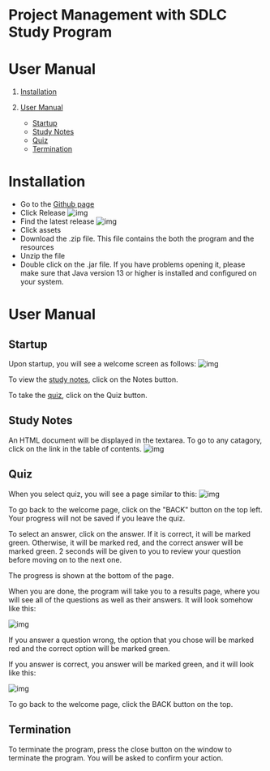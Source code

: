 # Project Management with SDLC Study Program
# User Manual


1. [Installation](#installation)

2. [User Manual](#user-manual)
    * [Startup](#startup)
    * [Study Notes](#study-notes)
    * [Quiz](#quiz)
    * [Termination](#termination)



# Installation
* Go to the [Github page](https://github.com/njchensl/SDLCStudyProgram/tree/master)
* Click Release
![img](https://lh6.googleusercontent.com/BBOqmllmZfx_7JWd9Z38T5gzJrStB3v-6X83CSkPNvCR66IKTadeq2wjzJE=w1200-h630-p)
* Find the latest release
![img](https://lh3.googleusercontent.com/PbaqjrtlGQVmwtKKwtSmIZw9k5dSbx96Sp0GQ8tNOugodf2py7p1N05G28k=w1200-h630-p)
* Click assets
* Download the .zip file. This file contains the both the program and the resources
* Unzip the file
* Double click on the .jar file. If you have problems opening it, please make sure that Java version 13 or higher is installed and configured on your system.

# User Manual

## Startup
Upon startup, you will see a welcome screen as follows:
![img](https://i.ibb.co/GTFXvDg/Capture.png)

To view the [study notes](#study-notes), click on the Notes button.

To take the [quiz](#quiz), click on the Quiz button.

## Study Notes
An HTML document will be displayed in the textarea. To go to any catagory, click on the link in the table of contents.
![img](https://i.ibb.co/1GHDnzC/Capture.png)

## Quiz
When you select quiz, you will see a page similar to this:
![img](https://i.ibb.co/wwFGY2B/Capture.png)

To go back to the welcome page, click on the "BACK" button on the top left. Your progress will not be saved if you leave the quiz.

To select an answer, click on the answer. If it is correct, it will be marked green. Otherwise, it will be marked red, and the correct answer will be marked green. 2 seconds will be given to you to review your question before moving on to the next one.

The progress is shown at the bottom of the page.

When you are done, the program will take you to a results page, where you will see all of the questions as well as their answers. It will look somehow like this:

![img](https://i.ibb.co/rkxxwZS/Capture.png)

If you answer a question wrong, the option that you chose will be marked red and the correct option will be marked green.

If you answer is correct, you answer will be marked green, and it will look like this:

![img](https://i.ibb.co/5GzHKMZ/Capture2.png)

To go back to the welcome page, click the BACK button on the top.


## Termination
To terminate the program, press the close button on the window to terminate the program. You will be asked to confirm your action.
